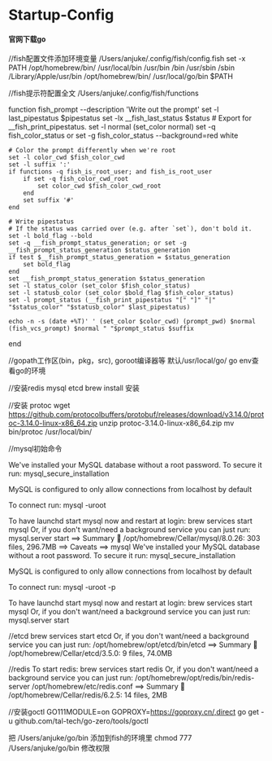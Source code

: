 # Startup-Config

#### 官网下载go

//fish配置文件添加环境变量
/Users/anjuke/.config/fish/config.fish 
set -x PATH /opt/homebrew/bin/ /usr/local/bin /usr/bin /bin /usr/sbin /sbin /Library/Apple/usr/bin /opt/homebrew/bin/ /usr/local/go/bin $PATH


//fish提示符配置全文
/Users/anjuke/.config/fish/functions

function fish_prompt --description 'Write out the prompt'
    set -l last_pipestatus $pipestatus
    set -lx __fish_last_status $status # Export for __fish_print_pipestatus.
    set -l normal (set_color normal)
    set -q fish_color_status
    or set -g fish_color_status --background=red white

    # Color the prompt differently when we're root
    set -l color_cwd $fish_color_cwd
    set -l suffix ':'
    if functions -q fish_is_root_user; and fish_is_root_user
        if set -q fish_color_cwd_root
            set color_cwd $fish_color_cwd_root
        end
        set suffix '#'
    end

    # Write pipestatus
    # If the status was carried over (e.g. after `set`), don't bold it.
    set -l bold_flag --bold
    set -q __fish_prompt_status_generation; or set -g __fish_prompt_status_generation $status_generation
    if test $__fish_prompt_status_generation = $status_generation
        set bold_flag
    end
    set __fish_prompt_status_generation $status_generation
    set -l status_color (set_color $fish_color_status)
    set -l statusb_color (set_color $bold_flag $fish_color_status)
    set -l prompt_status (__fish_print_pipestatus "[" "]" "|" "$status_color" "$statusb_color" $last_pipestatus)

    echo -n -s (date +%T)' ' (set_color $color_cwd) (prompt_pwd) $normal (fish_vcs_prompt) $normal " "$prompt_status $suffix
end


//gopath工作区(bin，pkg，src), goroot编译器等
默认/usr/local/go/
go env查看go的环境

//安装redis mysql etcd brew install 安装


//安装 protoc
wget https://github.com/protocolbuffers/protobuf/releases/download/v3.14.0/protoc-3.14.0-linux-x86_64.zip
unzip protoc-3.14.0-linux-x86_64.zip
mv bin/protoc /usr/local/bin/


//mysql初始命令

We've installed your MySQL database without a root password. To secure it run:
    mysql_secure_installation

MySQL is configured to only allow connections from localhost by default

To connect run:
    mysql -uroot

To have launchd start mysql now and restart at login:
  brew services start mysql
Or, if you don't want/need a background service you can just run:
  mysql.server start
==> Summary
🍺  /opt/homebrew/Cellar/mysql/8.0.26: 303 files, 296.7MB
==> Caveats
==> mysql
We've installed your MySQL database without a root password. To secure it run:
    mysql_secure_installation

MySQL is configured to only allow connections from localhost by default

To connect run:
    mysql -uroot -p

To have launchd start mysql now and restart at login:
  brew services start mysql
Or, if you don't want/need a background service you can just run:
  mysql.server start

//etcd
  brew services start etcd
Or, if you don't want/need a background service you can just run:
  /opt/homebrew/opt/etcd/bin/etcd
==> Summary
🍺  /opt/homebrew/Cellar/etcd/3.5.0: 9 files, 74.0MB


//redis
To start redis:
  brew services start redis
Or, if you don't want/need a background service you can just run:
  /opt/homebrew/opt/redis/bin/redis-server /opt/homebrew/etc/redis.conf
==> Summary
🍺  /opt/homebrew/Cellar/redis/6.2.5: 14 files, 2MB


//安装goctl
GO111MODULE=on GOPROXY=https://goproxy.cn/,direct go get -u github.com/tal-tech/go-zero/tools/goctl

把 /Users/anjuke/go/bin 添加到fish的环境里
chmod 777 /Users/anjuke/go/bin 修改权限


